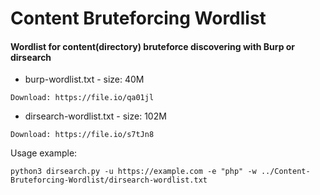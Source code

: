 # Content Bruteforcing Wordlist
  
#### Wordlist for content(directory) bruteforce discovering with Burp or dirsearch

- burp-wordlist.txt - size: 40M 

`Download: https://file.io/qa01jl`
- dirsearch-wordlist.txt - size: 102M

`Download: https://file.io/s7tJn8`

Usage example:

`python3 dirsearch.py -u https://example.com -e "php" -w ../Content-Bruteforcing-Wordlist/dirsearch-wordlist.txt`
